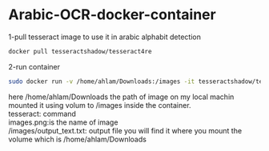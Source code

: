 # Arabic-OCR-docker-container
1-pull tesseract image to use it in arabic alphabit detection
```bash
docker pull tesseractshadow/tesseract4re
```
2-run container
```bash
sudo docker run -v /home/ahlam/Downloads:/images -it tesseractshadow/tesseract4re tesseract /images/images.png /images/output_text.txt -l ara
```
here /home/ahlam/Downloads the path of image on my local machin mounted it using volum to /images  inside the container.<br>
tesseract: command <br>
images.png:is the name of image <br>
/images/output_text.txt: output file you will find it where you mount the volume which is /home/ahlam/Downloads

